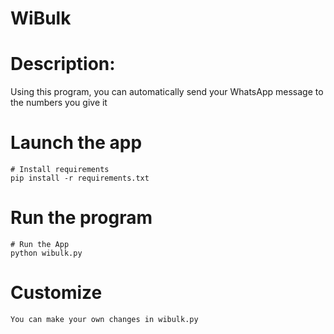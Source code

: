 # WiBulk
Description:
==========================================================
Using this program, you can automatically send your WhatsApp message to the numbers you give it

# Launch the app
```
# Install requirements 
pip install -r requirements.txt 
```
# Run the program 
```
# Run the App 
python wibulk.py
```
# Customize
```
You can make your own changes in wibulk.py
```
